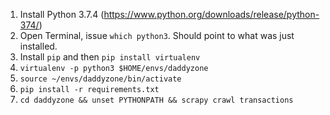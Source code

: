 1. Install Python 3.7.4 (https://www.python.org/downloads/release/python-374/)
2. Open Terminal, issue `which python3`. Should point to what was just installed.
3. Install `pip` and then `pip install virtualenv`
4. `virtualenv -p python3 $HOME/envs/daddyzone`
5. `source ~/envs/daddyzone/bin/activate`
6. `pip install -r requirements.txt`
7.  `cd daddyzone && unset PYTHONPATH && scrapy crawl transactions`
